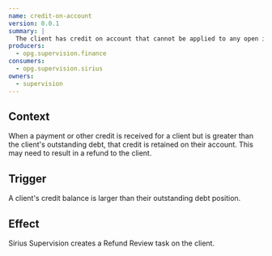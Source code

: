 ```yaml
---
name: credit-on-account
version: 0.0.1
summary: |
  The client has credit on account that cannot be applied to any open invoice or debt
producers:
  - opg.supervision.finance
consumers:
  - opg.supervision.sirius
owners:
  - supervision
---
```


## Context

When a payment or other credit is received for a client but is greater than the client's outstanding debt, that credit 
is retained on their account. This may need to result in a refund to the client.

## Trigger

A client's credit balance is larger than their outstanding debt position.

## Effect

Sirius Supervision creates a Refund Review task on the client.

<NodeGraph title="Consumer / Producer Diagram" />

<EventExamples />

<Schema />
